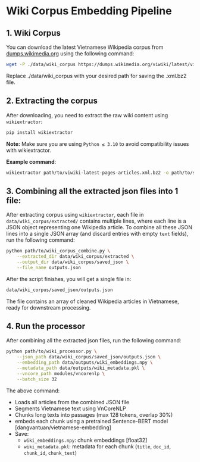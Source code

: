 # Wiki Corpus Embedding Pipeline

## 1. Wiki Corpus
You can download the latest Vietnamese Wikipedia corpus from [dumps.wikimedia.org](https://dumps.wikimedia.org/viwiki/latest/) using the following command:
```bash
wget -P ./data/wiki_corpus https://dumps.wikimedia.org/viwiki/latest/viwiki-latest-pages-articles.xml.bz2
```
Replace ./data/wiki_corpus with your desired path for saving the .xml.bz2 file.

## 2. Extracting the corpus
After downloading, you need to extract the raw wiki content using `wikiextractor`:
```bash
pip install wikiextractor
```
**Note:** Make sure you are using `Python ≤ 3.10` to avoid compatibility issues with wikiextractor. 

**Example command**:
```bash
wikiextractor path/to/viwiki-latest-pages-articles.xml.bz2 -o path/to/saved/folder/wiki_corpus/extracted --json
```

## 3. Combining all the extracted json files into 1 file:
After extracting corpus using `wikiextractor`, each file in `data/wiki_corpus/extracted/` contains multiple lines, where each line is a JSON object representing one Wikipedia article.
To combine all these JSON lines into a single JSON array (and discard entries with empty `text` fields), run the following command:
```bash
python path/to/wiki_corpus_combine.py \
    --extracted_dir data/wiki_corpus/extracted \
    --output_dir data/wiki_corpus/saved_json \
    --file_name outputs.json
```
After the script finishes, you will get a single file in:
```bash
data/wiki_corpus/saved_json/outputs.json
```
The file contains an array of cleaned Wikipedia articles in Vietnamese, ready for downstream processing.

## 4. Run the processor
After combining all the extracted json files, run the following command:
```bash
python path/to/wiki_processor.py \
    --json_path data/wiki_corpus/saved_json/outputs.json \
    --embedding_path data/outputs/wiki_embeddings.npy \
    --metadata_path data/outputs/wiki_metadata.pkl \
    --vncore_path modules/vncorenlp \
    --batch_size 32
```
The above command: 
- Loads all articles from the combined JSON file 
- Segments Vietnamese text using VnCoreNLP
- Chunks long texts into passages (max 128 tokens, overlap 30%)
- embeds each chunk using a pretrained Sentence-BERT model [dangvantuan/vietnamese-embedding]
- Save:
    - `wiki_embeddings.npy`: chunk embeddings [float32]
    - `wiki_metadata.pkl`: metadata for each chunk (`title`, `doc_id`, `chunk_id`, `chunk_text`)


